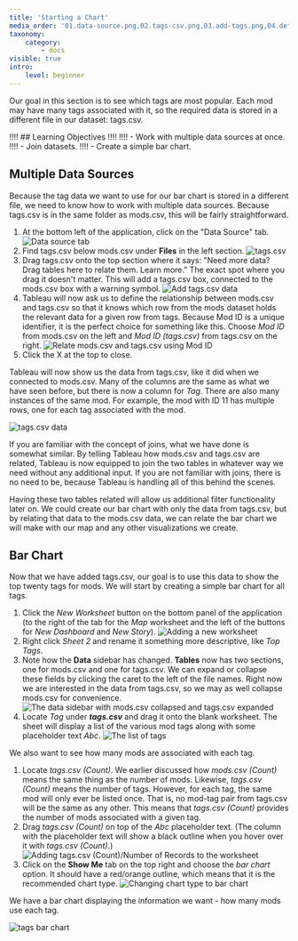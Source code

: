 ```yaml
---
title: 'Starting a Chart'
media_order: '01.data-source.png,02.tags-csv.png,03.add-tags.png,04.define-relationship.png,05.tags-data.png,06.new-worksheet.png,07.data-tables.png,08.tags-list.png,09.number-of-records.png,10.show-me-bars.png,11.tags-chart.png'
taxonomy:
    category:
        - docs
visible: true
intro:
    level: beginner
---
```


Our goal in this section is to see which tags are most popular. Each mod may have many tags associated with it, so the required data is stored in a different file in our dataset: tags.csv.

!!!! ## Learning Objectives
!!!! 
!!!! - Work with multiple data sources at once.
!!!! - Join datasets.
!!!! - Create a simple bar chart.

## Multiple Data Sources

Because the tag data we want to use for our bar chart is stored in a different file, we need to know how to work with multiple data sources. Because tags.csv is in the same folder as mods.csv, this will be fairly straightforward.

1. At the bottom left of the application, click on the "Data Source" tab.
![Data source tab](01.data-source.png)
2. Find tags.csv below mods.csv under **Files** in the left section.
![tags.csv](02.tags-csv.png)
3. Drag tags.csv onto the top section where it says: "Need more data? Drag tables here to relate them. Learn more." The exact spot where you drag it doesn't matter. This will add a tags.csv box, connected to the mods.csv box with a warning symbol.
![Add tags.csv data](03.add-tags.png)
4. Tableau will now ask us to define the relationship between mods.csv and tags.csv so that it knows which row from the mods dataset holds the relevant data for a given row from tags. Because Mod ID is a unique identifier, it is the perfect choice for something like this. Choose _Mod ID_ from mods.csv on the left and _Mod ID (tags.csv)_ from tags.csv on the right.
![Relate mods.csv and tags.csv using Mod ID](04.define-relationships.png)
5. Click the X at the top to close.

Tableau will now show us the data from tags.csv, like it did when we connected to mods.csv. Many of the columns are the same as what we have seen before, but there is now a column for _Tag_. There are also many instances of the same mod. For example, the mod with ID 11 has multiple rows, one for each tag associated with the mod.

![tags.csv data](05.tags-data.png)

If you are familiar with the concept of joins, what we have done is somewhat similar. By telling Tableau how mods.csv and tags.csv are related, Tableau is now equipped to join the two tables in whatever way we need without any additional input. If you are not familiar with joins, there is no need to be, because Tableau is handling all of this behind the scenes.

Having these two tables related will allow us additional filter functionality later on. We could create our bar chart with only the data from tags.csv, but by relating that data to the mods.csv data, we can relate the bar chart we will make with our map and any other visualizations we create.

## Bar Chart

Now that we have added tags.csv, our goal is to use this data to show the top twenty tags for mods. We will start by creating a simple bar chart for all tags.

1. Click the _New Worksheet_ button on the bottom panel of the application (to the right of the tab for the _Map_ worksheet and the left of the buttons for _New Dashboard_ and _New Story_).
![Adding a new worksheet](06.new-worksheet.png)
2. Right click _Sheet 2_ and rename it something more descriptive, like _Top Tags_.
3. Note how the **Data** sidebar has changed. **Tables** now has two sections, one for mods.csv and one for tags.csv. We can expand or collapse these fields by clicking the caret to the left of the file names. Right now we are interested in the data from tags.csv, so we may as well collapse mods.csv for convenience.
![The data sidebar with mods.csv collapsed and tags.csv expanded](07.data-tables.png)
4. Locate _Tag_ under _**tags.csv**_ and drag it onto the blank worksheet. The sheet will display a list of the various mod tags along with some placeholder text _Abc_.
![The list of tags](08.tags-list.png)

We also want to see how many mods are associated with each tag.

1. Locate _tags.csv (Count)_. We earlier discussed how _mods.csv (Count)_ means the same thing as the number of mods. Likewise, _tags.csv (Count)_ means the number of tags. However, for each tag, the same mod will only ever be listed once. That is, no mod-tag pair from tags.csv will be the same as any other. This means that _tags.csv (Count)_ provides the number of mods associated with a given tag.
2. Drag _tags.csv (Count)_ on top of the _Abc_ placeholder text. (The column with the placeholder text will show a black outline when you hover over it with _tags.csv (Count)_.)
![Adding tags.csv (Count)/Number of Records to the worksheet](09.number-of-records.png)
3. Click on the **Show Me** tab on the top right and choose the _bar chart_ option. It should have a red/orange outline, which means that it is the recommended chart type.
![Changing chart type to _bar chart_](10.show-me-bars.png?cropResize=300,500)

We have a bar chart displaying the information we want - how many mods use each tag.

![tags bar chart](11.tags-chart.png)